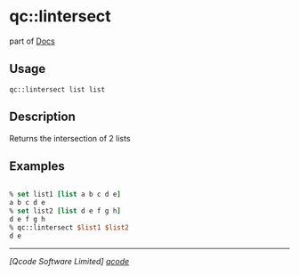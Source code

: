 qc::lintersect
==============

part of [Docs](.)

Usage
-----
`
        qc::lintersect list list
    `

Description
-----------
Returns the intersection of 2 lists

Examples
--------
```tcl

% set list1 [list a b c d e]
a b c d e
% set list2 [list d e f g h]
d e f g h
% qc::lintersect $list1 $list2
d e
```

----------------------------------
*[Qcode Software Limited] [qcode]*

[qcode]: http://www.qcode.co.uk "Qcode Software"